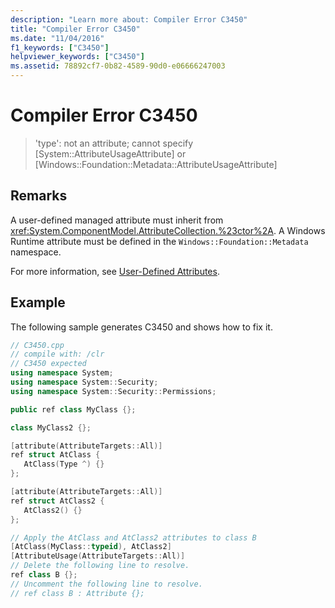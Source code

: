 ```yaml
---
description: "Learn more about: Compiler Error C3450"
title: "Compiler Error C3450"
ms.date: "11/04/2016"
f1_keywords: ["C3450"]
helpviewer_keywords: ["C3450"]
ms.assetid: 78892cf7-0b82-4589-90d0-e06666247003
---
```

# Compiler Error C3450

> 'type': not an attribute; cannot specify [System::AttributeUsageAttribute] or [Windows::Foundation::Metadata::AttributeUsageAttribute]

## Remarks

A user-defined managed attribute must inherit from <xref:System.ComponentModel.AttributeCollection.%23ctor%2A>. A Windows Runtime attribute must be defined in the `Windows::Foundation::Metadata` namespace.

For more information, see [User-Defined Attributes](../../extensions/user-defined-attributes-cpp-component-extensions.md).

## Example

The following sample generates C3450 and shows how to fix it.

```cpp
// C3450.cpp
// compile with: /clr
// C3450 expected
using namespace System;
using namespace System::Security;
using namespace System::Security::Permissions;

public ref class MyClass {};

class MyClass2 {};

[attribute(AttributeTargets::All)]
ref struct AtClass {
   AtClass(Type ^) {}
};

[attribute(AttributeTargets::All)]
ref struct AtClass2 {
   AtClass2() {}
};

// Apply the AtClass and AtClass2 attributes to class B
[AtClass(MyClass::typeid), AtClass2]
[AttributeUsage(AttributeTargets::All)]
// Delete the following line to resolve.
ref class B {};
// Uncomment the following line to resolve.
// ref class B : Attribute {};
```
